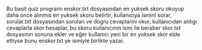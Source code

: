 Bu basit quiz programı enskor.txt dosyasından en yuksek skoru okuyup daha once alınmıs en yuksek skoru belirtir, kullanıcıya ismini sorar, sorular.txt dosyasından soruları ve dogru cevaplarını okur, kullanıcıdan aldıgı cevaplarla skor hesaplar, bu skoru kullanıcının ismi ile beraber skor.txt dosyasının sonuna ekler ve eğer kullanıcı yeni bir en yuksek skor elde ettiyse bunu enskor.txt ye ismiyle birlikte yazar.
